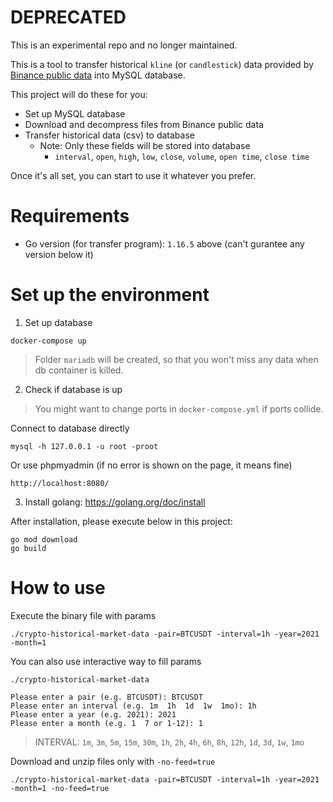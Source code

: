 # DEPRECATED

This is an experimental repo and no longer maintained.

This is a tool to transfer historical `kline` (or `candlestick`) data provided by
[Binance public data](https://github.com/binance/binance-public-data/) into MySQL database.

This project will do these for you:

* Set up MySQL database
* Download and decompress files from Binance public data
* Transfer historical data (csv) to database
    * Note: Only these fields will be stored into database
        * `interval`, `open`, `high`, `low`, `close`, `volume`, `open time`, `close time`

Once it's all set, you can start to use it whatever you prefer.

# Requirements

* Go version (for transfer program): `1.16.5` above (can't gurantee any version below it)

# Set up the environment

1. Set up database

```
docker-compose up
```

> Folder `mariadb` will be created, so that you won't miss any data when db container is killed.

2. Check if database is up

> You might want to change ports in `docker-compose.yml` if ports collide.

Connect to database directly

```
mysql -h 127.0.0.1 -u root -proot
```

Or use phpmyadmin (if no error is shown on the page, it means fine)

```
http://localhost:8080/
```

3. Install golang: https://golang.org/doc/install

After installation, please execute below in this project:

```
go mod download
go build
```

# How to use

Execute the binary file with params

```
./crypto-historical-market-data -pair=BTCUSDT -interval=1h -year=2021 -month=1
```

You can also use interactive way to fill params

```
./crypto-historical-market-data

Please enter a pair (e.g. BTCUSDT): BTCUSDT
Please enter an interval (e.g. 1m  1h  1d  1w  1mo): 1h
Please enter a year (e.g. 2021): 2021
Please enter a month (e.g. 1  7 or 1-12): 1
```

> INTERVAL: `1m`, `3m`, `5m`, `15m`, `30m`, `1h`, `2h`, `4h`, `6h`, `8h`, `12h`, `1d`, `3d`, `1w`, `1mo`

Download and unzip files only with `-no-feed=true`

```
./crypto-historical-market-data -pair=BTCUSDT -interval=1h -year=2021 -month=1 -no-feed=true
```






